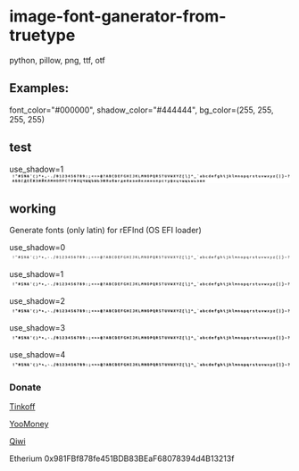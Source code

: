 # image-font-ganerator-from-truetype
python, pillow, png, ttf, otf

## Examples:

font_color="#000000", shadow_color="#444444", bg_color=(255, 255, 255, 255)

## test

use_shadow=1
![image](test/example/ubuntu-mono-34.png)

## working

Generate fonts (only latin) for rEFInd (OS EFI loader)

use_shadow=0
![image](fonts/0/ubuntu-mono-34.png)

use_shadow=1
![image](fonts/1/ubuntu-mono-34.png)

use_shadow=2
![image](fonts/2/ubuntu-mono-34.png)

use_shadow=3
![image](fonts/3/ubuntu-mono-34.png)

use_shadow=4
![image](fonts/4/ubuntu-mono-34.png)

### Donate
[Tinkoff](https://www.tinkoff.ru/rm/fadeeva.valeriya96/9bLRi79066)

[YooMoney](https://yoomoney.ru/to/4100115921160758)

[Qiwi](https://qiwi.com/n/VALERIAFADEEVA)

Etherium 0x981FBf878fe451BDB83BEaF68078394d4B13213f
